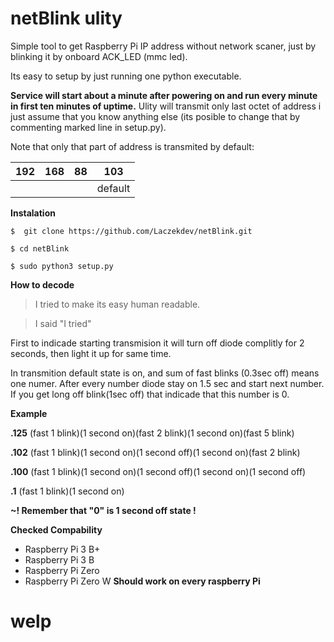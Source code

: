 # netBlink ulity
Simple tool to get Raspberry Pi IP address without network scaner, just by blinking it by onboard ACK_LED (mmc led).

Its easy to setup by just running one python executable. 

**Service will start about a minute after powering on and run every minute in first ten minutes of uptime.** Ulity will transmit only last octet of address i just assume that you know anything else (its posible to change that by commenting marked line in setup.py).


Note that only that part of address is transmited by default:

|  192 |  168 |  88 |103  |
| ------------ | ------------ | ------------ | ------------ |
|   |   |   | default





**Instalation** 

`$  git clone https://github.com/Laczekdev/netBlink.git`

`$ cd netBlink`

`$ sudo python3 setup.py`

**How to decode** 
> I tried to make its easy human readable.

> I said "I tried"

First to indicade starting transmision it will turn off diode complitly for 2 seconds, then light it up for same time. 

In transmition default state is on, and sum of fast blinks (0.3sec off) means one numer. After every number diode stay on 1.5 sec and start next number.  If you get long off blink(1sec off) that indicade that this number is 0.

**Example** 

**.125** (fast 1 blink)(1 second on)(fast 2 blink)(1 second on)(fast 5 blink)

**.102** (fast 1 blink)(1 second on)(1 second off)(1 second on)(fast 2 blink)

**.100** (fast 1 blink)(1 second on)(1 second off)(1 second on)(1 second off)

**.1** (fast 1 blink)(1 second on)

**~! Remember that "0" is 1 second off state !**


**Checked Compability** 
- Raspberry Pi 3 B+
- Raspberry Pi 3 B
- Raspberry Pi Zero
- Raspberry Pi Zero W
**Should work on every raspberry Pi**
# welp
